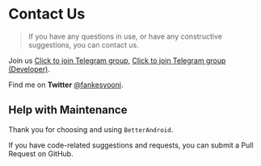 # Contact Us

> If you have any questions in use, or have any constructive suggestions, you can contact us.

Join us [Click to join Telegram group](https://t.me/BetterAndroid), [Click to join Telegram group (Developer)](https://t.me/HighCapable_Dev).

Find me on **Twitter** [@fankesyooni](https://twitter.com/fankesyooni).

## Help with Maintenance

Thank you for choosing and using `BetterAndroid`.

If you have code-related suggestions and requests, you can submit a Pull Request on GitHub.